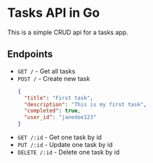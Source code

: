 # Tasks API in Go

This is a simple CRUD api for a tasks app.

## Endpoints

- `GET /` - Get all tasks
- `POST /` - Create new task
  ```json
  {
    "title": "First task",
    "description": "This is my first task",
    "completed": true,
    "user_id": "janedoe123"
  }
  ```
- `GET /:id` - Get one task by id
- `PUT /:id` - Update one task by id
- `DELETE /:id` - Delete one task by id
